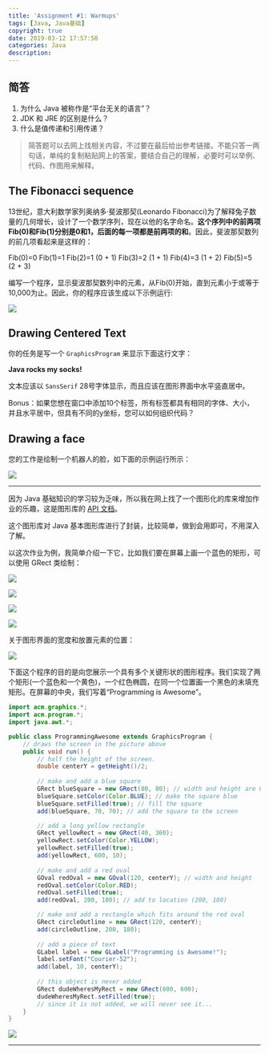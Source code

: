 ```yaml
---
title: 'Assignment #1: Warmups'
tags: [Java, Java基础]
copyright: true
date: 2019-03-12 17:57:50
categories: Java
description:
---
```




## 简答

1.  为什么 Java 被称作是“平台无关的语言”？
2.  JDK 和 JRE 的区别是什么？
3.  什么是值传递和引用传递？

>   简答题可以去网上找相关内容，不过要在最后给出参考链接。不能只答一两句话，单纯的复制粘贴网上的答案，要结合自己的理解，必要时可以举例、代码、作图用来解释。

<!-- more -->

## The Fibonacci sequence

13世纪，意大利数学家列奥纳多·斐波那契(Leonardo Fibonacci)为了解释兔子数量的几何增长，设计了一个数学序列，现在以他的名字命名。**这个序列中的前两项Fib(0)和Fib(1)分别是0和1，后面的每一项都是前两项的和**。因此，斐波那契数列的前几项看起来是这样的：

Fib(0)=0
Fib(1)=1
Fib(2)=1 (0 + 1)
Fib(3)=2 (1 + 1)
Fib(4)=3 (1 + 2)
Fib(5)=5 (2 + 3)

编写一个程序，显示斐波那契数列中的元素，从Fib(0)开始，直到元素小于或等于10,000为止。因此，你的程序应该生成以下示例运行:

![](https://raw.githubusercontent.com/seriouszyx/PicBed/master/img/20190312181745.png)


## Drawing Centered Text

你的任务是写一个 `GraphicsProgram` 来显示下面这行文字：

**Java rocks my socks!**

文本应该以 `SansSerif` 28号字体显示，而且应该在图形界面中水平竖直居中。

Bonus：如果您想在窗口中添加10个标签，所有标签都具有相同的字体、大小，并且水平居中，但具有不同的y坐标，您可以如何组织代码？

## Drawing a face

您的工作是绘制一个机器人的脸，如下面的示例运行所示：

![](https://raw.githubusercontent.com/seriouszyx/PicBed/master/img/B6F7FF79-96E6-4AB4-BC80-5B96474C27E3.png)

<hr />

因为 Java 基础知识的学习较为乏味，所以我在网上找了一个图形化的库来增加作业的乐趣，这是图形库的 [API 文档](https://cs.stanford.edu/people/eroberts/jtf/javadoc/student/index.html?acm/program/package-summary.html)。

这个图形库对 Java 基本图形库进行了封装，比较简单，做到会用即可，不用深入了解。

以这次作业为例，我简单介绍一下它，比如我们要在屏幕上画一个蓝色的矩形，可以使用 GRect 类绘制：

![](https://raw.githubusercontent.com/seriouszyx/PicBed/master/img/3573C038-0E70-4A3F-B82B-50ACC8779114.png)

![](https://raw.githubusercontent.com/seriouszyx/PicBed/master/img/7727DB82-6378-492E-B7A2-B83E4E15D73B.png)

![](https://raw.githubusercontent.com/seriouszyx/PicBed/master/img/50D83877-3F48-4408-9788-DDD6C1643AA7.png)

![](https://raw.githubusercontent.com/seriouszyx/PicBed/master/img/DC3E4314-A8F7-43FE-8DDC-9106FF39FBF3.png)

关于图形界面的宽度和放置元素的位置：

![](https://raw.githubusercontent.com/seriouszyx/PicBed/master/img/4FC7D396-0664-42CB-BC98-B0DA583BB504.png)

下面这个程序的目的是向您展示一个具有多个关键形状的图形程序。我们实现了两个矩形(一个蓝色和一个黄色)，一个红色椭圆，在同一个位置画一个黑色的未填充矩形。在屏幕的中央，我们写着“Programming is Awesome”。

```java
import acm.graphics.*;
import acm.program.*;
import java.awt.*;

public class ProgrammingAwesome extends GraphicsProgram {	
	// draws the screen in the picture above
	public void run() {
		// half the height of the screen.
		double centerY = getHeight()/2;
		
		// make and add a blue square
		GRect blueSquare = new GRect(80, 80); // width and height are 80
		blueSquare.setColor(Color.BLUE); // make the square blue
		blueSquare.setFilled(true); // fill the square
		add(blueSquare, 70, 70); // add the square to the screen

		// add a long yellow rectangle
		GRect yellowRect = new GRect(40, 360);
		yellowRect.setColor(Color.YELLOW);
		yellowRect.setFilled(true);
		add(yellowRect, 600, 10);
		
		// make and add a red oval
		GOval redOval = new GOval(120, centerY); // width and height
		redOval.setColor(Color.RED);
		redOval.setFilled(true);
		add(redOval, 200, 180); // add to location (200, 180)

		// make and add a rectangle which fits around the red oval
		GRect circleOutline = new GRect(120, centerY);
		add(circleOutline, 200, 180);
		
		// add a piece of text
		GLabel label = new GLabel("Programming is Awesome!");
		label.setFont("Courier-52");
		add(label, 10, centerY);
		
		// this object is never added
		GRect dudeWheresMyRect = new GRect(600, 600);
		dudeWheresMyRect.setFilled(true);
		// since it is not added, we will never see it...
	}	
}
```

![](https://raw.githubusercontent.com/seriouszyx/PicBed/master/img/F069F0CE-9871-44A5-BBED-669BB1E9280D.png)


<hr />
